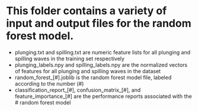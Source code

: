 # This folder contains a variety of input and output files for the random forest model. 
- plunging.txt  and spilling.txt are numeric feature lists for all plunging and spilling waves in the training set respectively
- plunging_labels.npy and spilling_labels.npy are the normalized vectors of features for all plunging and spilling waves in the dataset
- random_forest_[#].joblib is the random forest model file, labeled according to the number (#)
- classification_report_[#], confusion_matrix_[#], and feature_importance_[#] are the performance reports associated with the # random forest model
